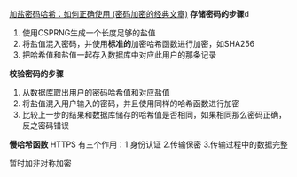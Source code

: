  [加盐密码哈希：如何正确使用 (密码加密的经典文章)](https://www.cnblogs.com/welhzh/p/4474966.html)
 **存储密码的步骤**d

1.  使用CSPRNG生成一个长度足够的盐值
2.  将盐值混入密码，并使用**标准的**加密哈希函数进行加密，如SHA256
3.  把哈希值和盐值一起存入数据库中对应此用户的那条记录

**校验密码的步骤**

1.  从数据库取出用户的密码哈希值和对应盐值
2.  将盐值混入用户输入的密码，并且使用同样的哈希函数进行加密
3.  比较上一步的结果和数据库储存的哈希值是否相同，如果相同那么密码正确，反之密码错误

**慢哈希函数**
HTTPS 有三个作用：1.身份认证 2.传输保密 3.传输过程中的数据完整

暂时加非对称加密
<!--stackedit_data:
eyJoaXN0b3J5IjpbMTQzNTQxMjc2NywtMTE5NzExODQ0NCwtMT
E3ODI5ODUyMF19
-->